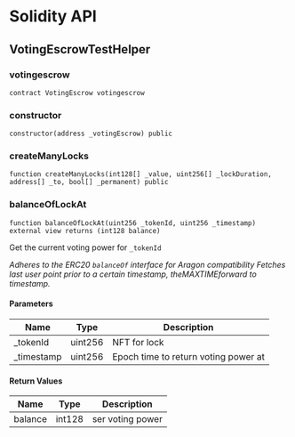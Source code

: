 # Solidity API

## VotingEscrowTestHelper

### votingescrow

```solidity
contract VotingEscrow votingescrow
```

### constructor

```solidity
constructor(address _votingEscrow) public
```

### createManyLocks

```solidity
function createManyLocks(int128[] _value, uint256[] _lockDuration, address[] _to, bool[] _permanent) public
```

### balanceOfLockAt

```solidity
function balanceOfLockAt(uint256 _tokenId, uint256 _timestamp) external view returns (int128 balance)
```

Get the current voting power for `_tokenId`

_Adheres to the ERC20 `balanceOf` interface for Aragon compatibility
     Fetches last user point prior to a certain timestamp, theMAXTIMEforward to timestamp._

#### Parameters

| Name | Type | Description |
| ---- | ---- | ----------- |
| _tokenId | uint256 | NFT for lock |
| _timestamp | uint256 | Epoch time to return voting power at |

#### Return Values

| Name | Type | Description |
| ---- | ---- | ----------- |
| balance | int128 | ser voting power |

